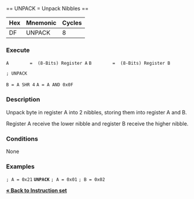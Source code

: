 \== UNPACK = Unpack Nibbles ==

| Hex | Mnemonic | Cycles |
| --- | -------- | ------ |
| DF  | UNPACK   | 8      |

### Execute

`A        =  (8-Bits) Register A`
`B        =  (8-Bits) Register B`

`; UNPACK`

`B = A SHR 4`
`A = A AND 0x0F`

### Description

Unpack byte in register A into 2 nibbles, storing them into register A
and B.

Register A receive the lower nibble and register B receive the higher
nibble.

### Conditions

None

### Examples

`; A = 0x21`
**`UNPACK`**
`; A = 0x01`
`; B = 0x02`

[**« Back to Instruction set**](S1C88_InstructionSet.md "wikilink")
